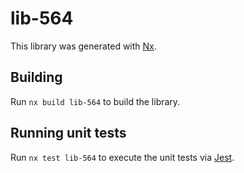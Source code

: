 # lib-564

This library was generated with [Nx](https://nx.dev).

## Building

Run `nx build lib-564` to build the library.

## Running unit tests

Run `nx test lib-564` to execute the unit tests via [Jest](https://jestjs.io).
